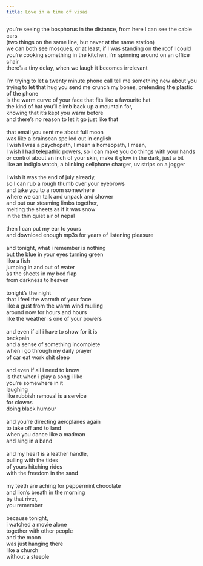 ```yaml
---
title: Love in a time of visas
---
```


you’re seeing the bosphorus in the distance, from here I can see the cable cars<br>
(two things on the same line, but never at the same station)<br>
we can both see mosques, or at least, if I was standing on the roof I could<br>
you’re cooking something in the kitchen, I’m spinning around on an office chair<br>
there’s a tiny delay, when we laugh it becomes irrelevant<br>
<br>
I’m trying to let a twenty minute phone call tell me something new about you<br>
trying to let that hug you send me crunch my bones, pretending the plastic of the phone<br>
is the warm curve of your face that fits like a favourite hat<br>
the kind of hat you’ll climb back up a mountain for,<br>
knowing that it’s kept you warm before<br>
and there’s no reason to let it go just like that<br>
<br>
that email you sent me about full moon<br>
was like a brainscan spelled out in english<br>
I wish I was a psychopath, I mean a homeopath, I mean,<br>
I wish I had telepathic powers, so I can make you do things with your hands<br>
or control about an inch of your skin, make it glow in the dark, just a bit<br>
like an indiglo watch, a blinking cellphone charger, uv strips on a jogger<br>
<br>
I wish it was the end of july already,<br>
so I can rub a rough thumb over your eyebrows<br>
and take you to a room somewhere<br>
where we can talk and unpack and shower<br>
and put our steaming limbs together,<br>
melting the sheets as if it was snow<br>
in the thin quiet air of nepal<br>
<br>
then I can put my ear to yours<br>
and download enough mp3s for years of listening pleasure<br>
<br>
and tonight, what i remember is nothing<br>
but the blue in your eyes turning green<br>
like a fish<br>
jumping in and out of water<br>
as the sheets in my bed flap<br>
from darkness to heaven<br>
<br>
tonight’s the night<br>
that i feel the warmth of your face<br>
like a gust from the warm wind mulling<br>
around now for hours and hours<br>
like the weather is one of your powers<br>
<br>
and even if all i have to show for it is<br>
backpain<br>
and a sense of something incomplete<br>
when i go through my daily prayer<br>
of car eat work shit sleep<br>
<br>
and even if all i need to know<br>
is that when i play a song i like<br>
you’re somewhere in it<br>
laughing<br>
like rubbish removal is a service<br>
for clowns<br>
doing black humour<br>
<br>
and you’re directing aeroplanes again<br>
to take off and to land<br>
when you dance like a madman<br>
and sing in a band<br>
<br>
and my heart is a leather handle,<br>
pulling with the tides<br>
of yours hitching rides<br>
with the freedom in the sand<br>
<br>
my teeth are aching for peppermint chocolate<br>
and lion’s breath in the morning<br>
by that river,<br>
you remember<br>
<br>
because tonight,<br>
i watched a movie alone<br>
together with other people<br>
and the moon<br>
was just hanging there<br>
like a church<br>
without a steeple<br>
